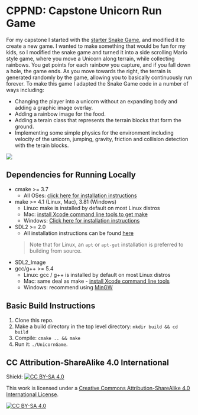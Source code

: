 # CPPND: Capstone Unicorn Run Game

For my capstone I started with the [starter Snake Game](https://github.com/udacity/CppND-Capstone-Snake-Game), and modified it to create a new game. 
I wanted to make something that would be fun for my kids, so I modified the snake game and turned it into a side scrolling Mario style game, 
where you move a Unicorn along terrain, while collecting rainbows. 
You get points for each rainbow you capture, and if you fall down a hole, the game ends. 
As you move towards the right, the terrain is generated randomly by the game, allowing you to basically continuously run forever. 
To make this game I adapted the Snake Game code in a number of ways including:

- Changing the player into a unicorn without an expanding body and adding a graphic image overlay.
- Adding a rainbow image for the food.
- Adding a terain class that represents the terrain blocks that form the ground.
- Implementing some simple physics for the environment including velocity of the unicorn, jumping, gravity, friction and collision detection with the terain blocks.

<img src="unicorn.gif"/>


## Dependencies for Running Locally
* cmake >= 3.7
  * All OSes: [click here for installation instructions](https://cmake.org/install/)
* make >= 4.1 (Linux, Mac), 3.81 (Windows)
  * Linux: make is installed by default on most Linux distros
  * Mac: [install Xcode command line tools to get make](https://developer.apple.com/xcode/features/)
  * Windows: [Click here for installation instructions](http://gnuwin32.sourceforge.net/packages/make.htm)
* SDL2 >= 2.0
  * All installation instructions can be found [here](https://wiki.libsdl.org/Installation)
  >Note that for Linux, an `apt` or `apt-get` installation is preferred to building from source. 
* SDL2_Image
* gcc/g++ >= 5.4
  * Linux: gcc / g++ is installed by default on most Linux distros
  * Mac: same deal as make - [install Xcode command line tools](https://developer.apple.com/xcode/features/)
  * Windows: recommend using [MinGW](http://www.mingw.org/)

## Basic Build Instructions

1. Clone this repo.
2. Make a build directory in the top level directory: `mkdir build && cd build`
3. Compile: `cmake .. && make`
4. Run it: `./UnicornGame`.


## CC Attribution-ShareAlike 4.0 International


Shield: [![CC BY-SA 4.0][cc-by-sa-shield]][cc-by-sa]

This work is licensed under a
[Creative Commons Attribution-ShareAlike 4.0 International License][cc-by-sa].

[![CC BY-SA 4.0][cc-by-sa-image]][cc-by-sa]

[cc-by-sa]: http://creativecommons.org/licenses/by-sa/4.0/
[cc-by-sa-image]: https://licensebuttons.net/l/by-sa/4.0/88x31.png
[cc-by-sa-shield]: https://img.shields.io/badge/License-CC%20BY--SA%204.0-lightgrey.svg
